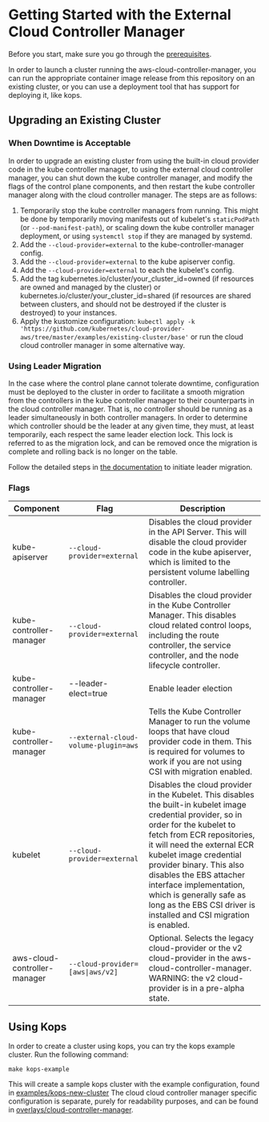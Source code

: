 # Getting Started with the External Cloud Controller Manager

Before you start, make sure you go through the [prerequisites](prerequisites.md).

In order to launch a cluster running the aws-cloud-controller-manager, you can
run the appropriate container image release from this repository on an existing
cluster, or you can use a deployment tool that has support for deploying it,
like kops.

## Upgrading an Existing Cluster

### When Downtime is Acceptable

In order to upgrade an existing cluster from using the built-in cloud provider
code in the kube controller manager, to using the external cloud controller
manager, you can shut down the kube controller manager, and modify the flags of
the control plane components, and then restart the kube controller manager along
with the cloud controller manager.  The steps are as follows:

1. Temporarily stop the kube controller managers from running.  This might be
   done by temporarily moving manifests out of kubelet's `staticPodPath` (or
   `--pod-manifest-path`), or scaling down the kube controller manager
   deployment, or using `systemctl stop` if they are managed by systemd.
1. Add the `--cloud-provider=external` to the kube-controller-manager config.
1. Add the `--cloud-provider=external` to the kube apiserver config.
1. Add the `--cloud-provider=external` to each the kubelet's config.
1. Add the tag kubernetes.io/cluster/your_cluster_id=owned (if resources are
   owned and managed by the cluster) or
   kubernetes.io/cluster/your_cluster_id=shared (if resources are shared
   between clusters, and should not be destroyed if the cluster is destroyed)
   to your instances.
1. Apply the kustomize configuration: `kubectl apply -k
   'https://github.com/kubernetes/cloud-provider-aws/tree/master/examples/existing-cluster/base'` or
   run the cloud cloud controller manager in some alternative way.

### Using Leader Migration

In the case where the control plane cannot tolerate downtime, configuration must be deployed to the cluster in order to facilitate a smooth migration from the controllers in the kube controller manager to their counterparts in the cloud controller manager.  That is, no controller should be running as a leader simultaneously in both controller managers.  In order to determine which controller should be the leader at any given time, they must, at least temporarily, each respect the same leader election lock.  This lock is referred to as the migration lock, and can be removed once the migration is complete and rolling back is no longer on the table.

Follow the detailed steps in [the documentation](https://kubernetes.io/docs/tasks/administer-cluster/controller-manager-leader-migration/) to initiate leader migration.

### Flags

| Component | Flag | Description |
|------|-----------|-------------|
| kube-apiserver | `--cloud-provider=external` | Disables the cloud provider in the API Server. This will disable the cloud provider code in the kube apiserver, which is limited to the persistent volume labelling controller.  |
| kube-controller-manager | `--cloud-provider=external` | Disables the cloud provider in the Kube Controller Manager. This disables cloud related control loops, including the route controller, the service controller, and the node lifecycle controller. |
| kube-controller-manager | --leader-elect=true | Enable leader election  |
| kube-controller-manager | `--external-cloud-volume-plugin=aws` | Tells the Kube Controller Manager to run the volume loops that have cloud provider code in them.  This is required for volumes to work if you are not using CSI with migration enabled. |
| kubelet | `--cloud-provider=external` | Disables the cloud provider in the Kubelet. This disables the built-in kubelet image credential provider, so in order for the kubelet to fetch from ECR repositories, it will need the external ECR kubelet image credential provider binary.  This also disables the EBS attacher interface implementation, which is generally safe as long as the EBS CSI driver is installed and CSI migration is enabled.|
| aws-cloud-controller-manager | <code>--cloud-provider=[aws&#124;aws/v2]</code> | Optional.  Selects the legacy cloud-provider or the v2 cloud-provider in the aws-cloud-controller-manager. WARNING: the v2 cloud-provider is in a pre-alpha state. |

## Using Kops

In order to create a cluster using kops, you can try the kops example cluster. Run the following command:

`make kops-example`

This will create a sample kops cluster with the example configuration, found in [examples/kops-new-cluster](../examples/kops-new-cluster)  The cloud cloud controller manager specific configuration is separate, purely for readability purposes, and can be found in [overlays/cloud-controller-manager](../examples/kops-new-cluster/overlays/cloud-controller-manager).
